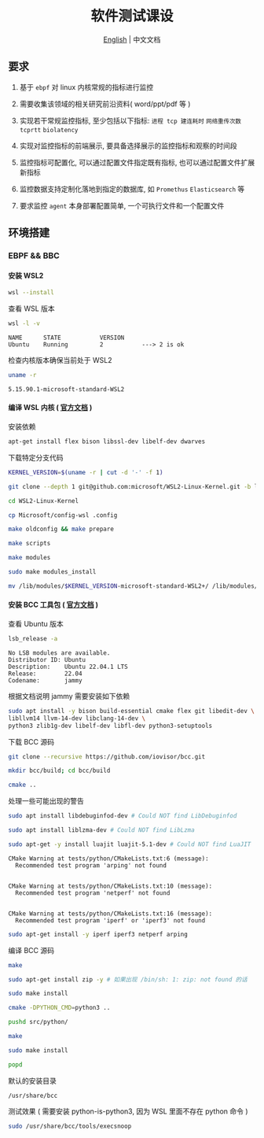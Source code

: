 <div align="center">

<h1>软件测试课设</h1>

<a href="./README.md">English</a> | <span>中文文档</span>

</div>

## 要求

1. 基于 `ebpf` 对 linux 内核常规的指标进行监控

2. 需要收集该领域的相关研究前沿资料( word/ppt/pdf 等 )

3. 实现若干常规监控指标, 至少包括以下指标: `进程 tcp 建连耗时` `网络重传次数` `tcprtt` `biolatency`

4. 实现对监控指标的前端展示, 要具备选择展示的监控指标和观察的时间段

5. 监控指标可配置化, 可以通过配置文件指定既有指标, 也可以通过配置文件扩展新指标

6. 监控数据支持定制化落地到指定的数据库, 如 `Promethus` `Elasticsearch` 等

7. 要求监控 `agent` 本身部署配置简单, 一个可执行文件和一个配置文件

## 环境搭建

### EBPF && BBC

#### 安装 WSL2

```bash
wsl --install
```

查看 WSL 版本

```bash
wsl -l -v
```

```
NAME      STATE           VERSION
Ubuntu    Running         2           ---> 2 is ok
```

检查内核版本确保当前处于 WSL2

```bash
uname -r
```

```
5.15.90.1-microsoft-standard-WSL2
```

#### 编译 WSL 内核 ( [官方文档](https://github.com/iovisor/bcc/blob/master/INSTALL.md#wslwindows-subsystem-for-linux---binary) )

安装依赖

```bash
apt-get install flex bison libssl-dev libelf-dev dwarves
```

下载特定分支代码

```bash
KERNEL_VERSION=$(uname -r | cut -d '-' -f 1)
```

```bash
git clone --depth 1 git@github.com:microsoft/WSL2-Linux-Kernel.git -b linux-msft-wsl-$KERNEL_VERSION
```

```bash
cd WSL2-Linux-Kernel
```

```bash
cp Microsoft/config-wsl .config
```

```bash
make oldconfig && make prepare
```

```bash
make scripts
```

```bash
make modules
```

```bash
sudo make modules_install
```

```bash
mv /lib/modules/$KERNEL_VERSION-microsoft-standard-WSL2+/ /lib/modules/$KERNEL_VERSION-microsoft-standard-WSL2
```

#### 安装 BCC 工具包 ( [官方文档](https://github.com/iovisor/bcc/blob/master/INSTALL.md#ubuntu---source) )

查看 Ubuntu 版本

```bash
lsb_release -a
```

```
No LSB modules are available.
Distributor ID: Ubuntu
Description:    Ubuntu 22.04.1 LTS
Release:        22.04
Codename:       jammy
```

根据文档说明 jammy 需要安装如下依赖

```bash
sudo apt install -y bison build-essential cmake flex git libedit-dev \
libllvm14 llvm-14-dev libclang-14-dev \
python3 zlib1g-dev libelf-dev libfl-dev python3-setuptools
```

下载 BCC 源码

```bash
git clone --recursive https://github.com/iovisor/bcc.git
```

```bash
mkdir bcc/build; cd bcc/build
```

```bash
cmake ..
```

处理一些可能出现的警告

```bash
sudo apt install libdebuginfod-dev # Could NOT find LibDebuginfod
```

```bash
sudo apt install liblzma-dev # Could NOT find LibLzma
```

```bash
sudo apt-get -y install luajit luajit-5.1-dev # Could NOT find LuaJIT
```

```
CMake Warning at tests/python/CMakeLists.txt:6 (message):
  Recommended test program 'arping' not found


CMake Warning at tests/python/CMakeLists.txt:10 (message):
  Recommended test program 'netperf' not found


CMake Warning at tests/python/CMakeLists.txt:16 (message):
  Recommended test program 'iperf' or 'iperf3' not found
```

```bash
sudo apt-get install -y iperf iperf3 netperf arping
```

编译 BCC 源码

```bash
make
```

```bash
sudo apt-get install zip -y # 如果出现 /bin/sh: 1: zip: not found 的话
```

```bash
sudo make install
```

```bash
cmake -DPYTHON_CMD=python3 ..
```

```bash
pushd src/python/
```

```bash
make
```

```bash
sudo make install
```

```bash
popd
```

默认的安装目录

```
/usr/share/bcc
```

测试效果 ( 需要安装 python-is-python3, 因为 WSL 里面不存在 python 命令 )

```bash
sudo /usr/share/bcc/tools/execsnoop
```
